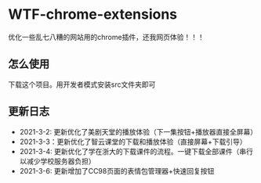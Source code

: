 # WTF-chrome-extensions

优化一些乱七八糟的网站用的chrome插件，还我网页体验！！！

## 怎么使用

下载这个项目。用开发者模式安装src文件夹即可

## 更新日志

- 2021-3-2: 更新优化了美剧天堂的播放体验（下一集按钮+播放器直接全屏幕）
- 2021-3-3：更新优化了智云课堂的下载和播放体验（直接屏幕+下载引导）
- 2021-3-4: 更新优化了学在浙大的下载课件的流程。一键下载全部课件（串行以减少学校服务器负担）
- 2021-3-6: 更新增加了CC98页面的表情包管理器+快速回复按钮
